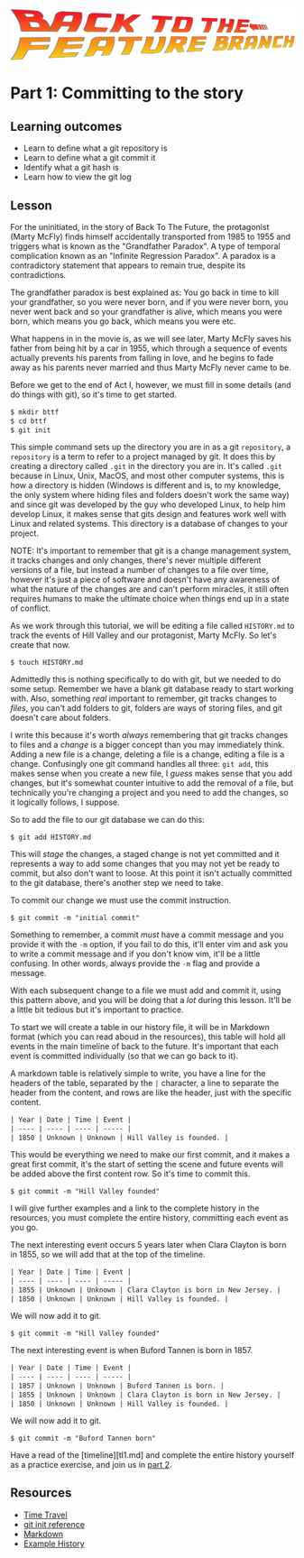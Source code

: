 ![Back to the feature branch logo](bttfb.png)

# Part 1: Committing to the story

## Learning outcomes

- Learn to define what a git repository is
- Learn to define what a git commit it
- Identify what a git hash is
- Learn how to view the git log

## Lesson

For the uninitiated, in the story of Back To The Future, the protagonist (Marty McFly) finds himself accidentally transported from 1985 to 1955 and triggers what is known as the "Grandfather Paradox". A type of temporal complication known as an "Infinite Regression Paradox". A paradox is a contradictory statement that appears to remain true, despite its contradictions.

The grandfather paradox is best explained as: You go back in time to kill your grandfather, so you were never born, and if you were never born, you never went back and so your grandfather is alive, which means you were born, which means you go back, which means you were etc.

What happens in in the movie is, as we will see later, Marty McFly saves his father from being hit by a car in 1955, which through a sequence of events actually prevents his parents from falling in love, and he begins to fade away as his parents never married and thus Marty McFly never came to be.

Before we get to the end of Act I, however, we must fill in some details (and do things with git), so it's time to get started.

    $ mkdir bttf
    $ cd bttf
    $ git init
    
This simple command sets up the directory you are in as a git `repository`, a `repository` is a term to refer to a project managed by git. It does this by creating a directory called `.git` in the directory you are in. It's called `.git` because in Linux, Unix, MacOS, and most other computer systems, this is how a directory is hidden (Windows is different and is, to my knowledge, the only system where hiding files and folders doesn't work the same way) and since git was developed by the guy who developed Linux, to help him develop Linux, it makes sense that gits design and features work well with Linux and related systems. This directory is a database of changes to your project.

NOTE: It's important to remember that git is a change management system, it tracks changes and only changes, there's never multiple different versions of a file, but instead a number of changes to a file over time, however it's just a piece of software and doesn't have any awareness of what the nature of the changes are and can't perform miracles, it still often requires humans to make the ultimate choice when things end up in a state of conflict.

As we work through this tutorial, we will be editing a file called `HISTORY.md` to track the events of Hill Valley and our protagonist, Marty McFly. So let's create that now.

    $ touch HISTORY.md
    
Admittedly this is nothing specifically to do with git, but we needed to do some setup. Remember we have a blank git database ready to start working with. Also, something _real_ important to remember, git tracks changes to _files_, you can't add folders to git, folders are ways of storing files, and git doesn't care about folders.

I write this because it's worth _always_ remembering that git tracks changes to files and a _change_ is a bigger concept than you may immediately think. Adding a new file is a change, deleting a file is a change, editing a file is a change. Confusingly one git command handles all three: `git add`, this makes sense when you create a new file, I _guess_ makes sense that you add changes, but it's somewhat counter intuitive to add the removal of a file, but technically you're changing a project and you need to add the changes, so it logically follows, I suppose.

So to add the file to our git database we can do this:

    $ git add HISTORY.md
    
This will _stage_ the changes, a staged change is not yet committed and it represents a way to add some changes that you may not yet be ready to commit, but also don't want to loose. At this point it isn't actually committed to the git database, there's another step we need to take.

To commit our change we must use the commit instruction.

    $ git commit -m "initial commit"
    
Something to remember, a commit _must_ have a commit message and you provide it with the `-m` option, if you fail to do this, it'll enter vim and ask you to write a commit message and if you don't know vim, it'll be a little confusing. In other words, always provide the `-m` flag and provide a message.

With each subsequent change to a file we must add and commit it, using this pattern above, and you will be doing that a _lot_ during this lesson. It'll be a little bit tedious but it's important to practice.

To start we will create a table in our history file, it will be in Markdown format (which you can read aboud in the resources), this table will hold all events in the main timeline of back to the future. It's important that each event is committed individually (so that we can go back to it).

A markdown table is relatively simple to write, you have a line for the headers of the table, separated by the `|` character, a line to separate the header from the content, and rows are like the header, just with the specific content.

    | Year | Date | Time | Event |
    | ---- | ---- | ---- | ----- |
    | 1850 | Unknown | Unknown | Hill Valley is founded. |
    
This would be everything we need to make our first commit, and it makes a great first commit, it's the start of setting the scene and future events will be added above the first content row. So it's time to commit this.

    $ git commit -m "Hill Valley founded"
    
I will give further examples and a link to the complete history in the resources, you must complete the entire history, committing each event as you go.

The next interesting event occurs 5 years later when Clara Clayton is born in 1855, so we will add that at the top of the timeline.


    | Year | Date | Time | Event |
    | ---- | ---- | ---- | ----- |
    | 1855 | Unknown | Unknown | Clara Clayton is born in New Jersey. |
    | 1850 | Unknown | Unknown | Hill Valley is founded. |

We will now add it to git.

    $ git commit -m "Hill Valley founded"
    
The next interesting event is when Buford Tannen is born in 1857.

    | Year | Date | Time | Event |
    | ---- | ---- | ---- | ----- |
    | 1857 | Unknown | Unknown | Buford Tannen is born. |
    | 1855 | Unknown | Unknown | Clara Clayton is born in New Jersey. |
    | 1850 | Unknown | Unknown | Hill Valley is founded. |
    
We will now add it to git.

    $ git commit -m "Buford Tannen born"


Have a read of the [timeline][tl1.md] and complete the entire history yourself as a practice exercise, and join us in [part 2](part2.md).

## Resources

- [Time Travel](https://plato.stanford.edu/entries/time-travel/)
- [git init reference](https://git-scm.com/docs/git-init)
- [Markdown](https://daringfireball.net/projects/markdown/)
- [Example History](tl1.md)
